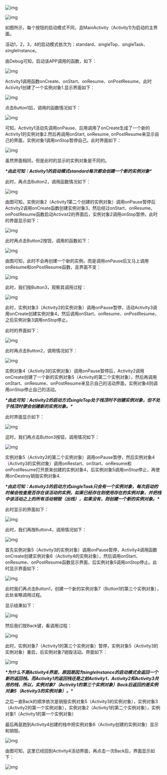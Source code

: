 ![img](file:///C:\Users\ADMINI~1\AppData\Local\Temp\ksohtml900\wps1.jpg)

![img](file:///C:\Users\ADMINI~1\AppData\Local\Temp\ksohtml900\wps2.jpg) 

如图所示，每个按钮的启动模式不同，且MainActivity（Activity1)为启动的主界面。

活动1，2，3，4的启动模式依次为：standard、singleTop、singleTask、singleInstance。

由Debug可知，启动该APP调用的函数，如下：

![img](file:///C:\Users\ADMINI~1\AppData\Local\Temp\ksohtml900\wps3.jpg) 

Activity1调用函数onCreate、onStart、onResume、onPostResume，此时Activity1创建了一个实例对象1.显示界面如下：

![img](file:///C:\Users\ADMINI~1\AppData\Local\Temp\ksohtml900\wps4.jpg) 

点击Button1后，调用的函数情况如下：

![img](file:///C:\Users\ADMINI~1\AppData\Local\Temp\ksohtml900\wps5.jpg) 

可知，Activity1活动先调用onPause、后用调用了onCreate生成了一个新的Activity1的实例对象2.然后再调用onStart, onResume, onPostResume来显示自己的界面，实例对象1调用onStop暂停自己。此时界面如下：

![img](file:///C:\Users\ADMINI~1\AppData\Local\Temp\ksohtml900\wps6.jpg) 

虽然界面相同，但是此时的显示的实例对象是不同的。

***\*由此可知：Activity1的启动模式standard每次都会创建一个新的实例对象\****

此时，再点击Button2，调用函数情况如下：

![img](file:///C:\Users\ADMINI~1\AppData\Local\Temp\ksohtml900\wps7.jpg) 

由图可知，实例对象2（Activity1第二个创建的实例对象）调用onPause暂停后Activity2调用onCreate函数创建实例对象3，然后经过onStart、onResume、onPostResume函数启动Activist2的界面后，实例对象2调用onStop暂停。此时的界面显示如下：

![img](file:///C:\Users\ADMINI~1\AppData\Local\Temp\ksohtml900\wps8.jpg) 

此时再点击Button2按钮，调用的函数如下：

![img](file:///C:\Users\ADMINI~1\AppData\Local\Temp\ksohtml900\wps9.jpg) 

由图可知，此时不会再创建一个新的实例，而是调用onPause后又马上调用onResume和onPostResume函数，且界面不变：

![img](file:///C:\Users\ADMINI~1\AppData\Local\Temp\ksohtml900\wps10.jpg) 

此时，我们按Button3，观察其调用过程：

![img](file:///C:\Users\ADMINI~1\AppData\Local\Temp\ksohtml900\wps11.jpg) 

此时，实例对象3（Activity2的实例对象）调用onPause暂停，活动Activity3调用onCreate创建实例对象4，然后调用onStart、onResume、onPostResume，之后实例对象3调用onStop停止。

此时的界面如下：

![img](file:///C:\Users\ADMINI~1\AppData\Local\Temp\ksohtml900\wps12.jpg) 

此时再点击Button2，调用情况如下：

![img](file:///C:\Users\ADMINI~1\AppData\Local\Temp\ksohtml900\wps13.jpg) 

实例对象4（Activity3的实例对象）调用onPause暂停后，Activity2调用onCreate创建了一个新的实例对象5（Activity的第二个实例对象），然后再调用onStart、onResume、onPostResume来显示自己的活动界面，实例对象4则调用onStop停止自己的活动。

***\*由此可知：Activity2的启动方式singleTop处于栈顶时不创建实例对象，但不处于栈顶时便会创建新的实例对象。\****

此时界面显示如下：

![img](file:///C:\Users\ADMINI~1\AppData\Local\Temp\ksohtml900\wps14.jpg) 

这时，我们再点击Button3按钮，调用情况如下：

![img](file:///C:\Users\ADMINI~1\AppData\Local\Temp\ksohtml900\wps15.jpg) 

实例对象5（Activity2的第二个实例对象）调用onPause暂停，然后实例对象4（Activity3的实例对象）调用onRestart、onStart、onResume和onPostResume打开原来创建的实例对象4，后实例对象5调用onStop停止，再使用onDestroy销毁实例对象4.

***\*由此可知：Activity3的启动方式singleTask只会有一个实例对象，每次启动的时候会检查是否存在该活动的实例，如果已经存在则使用存在的实例对象，并把栈中该活动之上的所有活动销毁（出栈），如果没有，则创建一个新的实例对象。\****

此时显示的界面如下：

![img](file:///C:\Users\ADMINI~1\AppData\Local\Temp\ksohtml900\wps16.jpg) 

此时，我们再按Button4，调用情况如下：

![img](file:///C:\Users\ADMINI~1\AppData\Local\Temp\ksohtml900\wps17.jpg) 

首先实例对象5（Activity3的实例对象）调用onPause暂停，Activity4调用函数onCreate创建实例对象6（Activity4的实例对象），然后调用onStart、onResume、onPostResume函数显示界面，后实例对象5调用onStop停止。此时显示界面如下：

![img](file:///C:\Users\ADMINI~1\AppData\Local\Temp\ksohtml900\wps18.jpg) 

此时我们再点击Button1，创建一个新的实例对象7（Button1的第三个实例对象），此处省略调用过程。

显示结果如下：

![img](file:///C:\Users\ADMINI~1\AppData\Local\Temp\ksohtml900\wps19.jpg) 

然后我们按Back键，看调用过程：

![img](file:///C:\Users\ADMINI~1\AppData\Local\Temp\ksohtml900\wps20.jpg) 

此时，实例对象7（Activity1的第三个实例对象）暂停，实例对象5（Activity3的实例对象）重启，后实例对象7销毁活动。界面如下：

![img](file:///C:\Users\ADMINI~1\AppData\Local\Temp\ksohtml900\wps21.jpg) 

***\*为什么不是Activity4界面，原因是因为singleInstance的启动模式会返回一个新的返回栈。而Activity1的返回栈还是之前Activity1、Activity2和Activity3共用的栈，所以，实例对象7（Activity1的第三个实例对象）Back后返回的是实例对象5（Activity3的实例对象）。\****

之后一直Back的顺序依次是销毁实例对象5（Activity3的实例对象），实例对象3（Activity2的第一个实例对象），实例对象2（Activity1的第二个实例对象），实例对象1（Activity1的第一个实例对象）

最后再是跑到Activity4创建的栈中把实例对象6（Activity创建的实例对象）显示和销毁。

![img](file:///C:\Users\ADMINI~1\AppData\Local\Temp\ksohtml900\wps22.jpg) 

由图可知，这里已经回到Activity4活动界面，再点击一次Back后，界面显示如下：

![img](file:///C:\Users\ADMINI~1\AppData\Local\Temp\ksohtml900\wps23.jpg) 